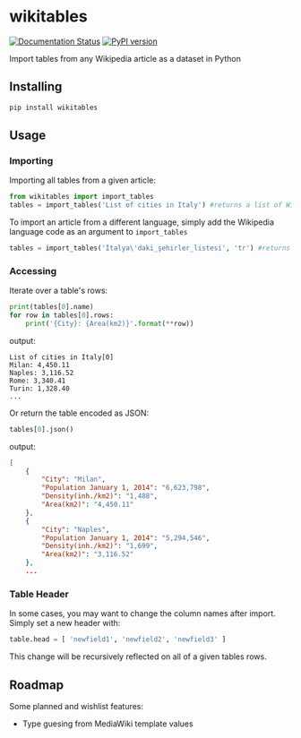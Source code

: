 # wikitables

[![Documentation Status](https://img.shields.io/badge/docs-latest-brightgreen.svg?style=flat)](http://wikitables.readthedocs.org/en/latest) [![PyPI version](https://badge.fury.io/py/wikitables.svg)](https://badge.fury.io/py/wikitables)

Import tables from any Wikipedia article as a dataset in Python

## Installing

```bash
pip install wikitables
```

## Usage

### Importing

Importing all tables from a given article:
```python
from wikitables import import_tables
tables = import_tables('List of cities in Italy') #returns a list of WikiTable objects
```

To import an article from a different language, simply add the Wikipedia language code as an argument to `import_tables`
```python
tables = import_tables('İtalya\'daki_şehirler_listesi', 'tr') #returns a list of WikiTable objects

```

### Accessing

Iterate over a table's rows:
```python
print(tables[0].name)
for row in tables[0].rows:
    print('{City}: {Area(km2)}'.format(**row))
```

output:
```
List of cities in Italy[0]
Milan: 4,450.11
Naples: 3,116.52
Rome: 3,340.41
Turin: 1,328.40
...
```

Or return the table encoded as JSON:
```python
tables[0].json()
```

output:
```json
[
    {
        "City": "Milan",
        "Population January 1, 2014": "6,623,798",
        "Density(inh./km2)": "1,488",
        "Area(km2)": "4,450.11"
    },
    {
        "City": "Naples",
        "Population January 1, 2014": "5,294,546",
        "Density(inh./km2)": "1,699",
        "Area(km2)": "3,116.52"
    },
    ...
```

### Table Header

In some cases, you may want to change the column names after import. Simply set a new header with:

```python
table.head = [ 'newfield1', 'newfield2', 'newfield3' ]
```

This change will be recursively reflected on all of a given tables rows.

## Roadmap

Some planned and wishlist features:

* Type guesing from MediaWiki template values
